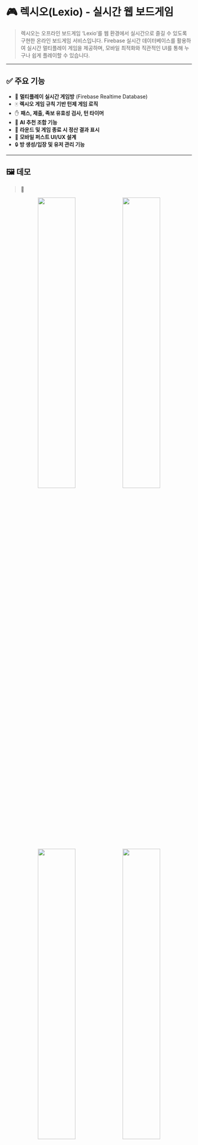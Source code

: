 # 🎮 렉시오(Lexio) - 실시간 웹 보드게임

> 렉시오는 오프라인 보드게임 ‘Lexio’를 웹 환경에서 실시간으로 즐길 수 있도록 구현한 온라인 보드게임 서비스입니다. Firebase 실시간 데이터베이스를 활용하여 실시간 멀티플레이 게임을 제공하며, 모바일 최적화와 직관적인 UI를 통해 누구나 쉽게 플레이할 수 있습니다.

---

## ✅ 주요 기능

- 👥 **멀티플레이 실시간 게임방** (Firebase Realtime Database)
- 🀄 **렉시오 게임 규칙 기반 턴제 게임 로직**
- ✋ **패스, 제출, 족보 유효성 검사, 턴 타이머**
- 🧠 **AI 추천 조합 기능**
- 🧾 **라운드 및 게임 종료 시 정산 결과 표시**
- 📱 **모바일 퍼스트 UI/UX 설계**
- 🔒 **방 생성/입장 및 유저 관리 기능**

---

## 🖼️ 데모

> 📸
<p align="center"> <img src="https://github.com/user-attachments/assets/7bcc32e9-1974-42d1-9a91-02f6fa990b6d" width="45%" /> <img src="https://github.com/user-attachments/assets/bbc7b13b-fad2-46c7-93d3-5da6ba003600" width="45%" /> </p> <p align="center"> <img src="https://github.com/user-attachments/assets/47eb7c24-79d7-451c-b88d-155cfd5c6dad" width="45%" /> <img src="https://github.com/user-attachments/assets/cb9420ae-3235-4658-a74a-3320d62072af" width="45%" /> </p> <p align="center"> <img src="https://github.com/user-attachments/assets/1b393ce1-05cf-4287-b539-1273e23c6db0" width="45%" /> <img src="https://github.com/user-attachments/assets/54835735-1dcb-4fff-a653-df24aaf4a68d" width="45%" /> </p> <p align="center"> <img src="https://github.com/user-attachments/assets/9b290ec5-30ee-4bef-95e7-7849712bfdd5" width="45%" /> <img src="https://github.com/user-attachments/assets/f687111e-a69b-4898-ad0c-e6e0b4d8aaa3" width="45%" /> </p> <p align="center"> <img src="https://github.com/user-attachments/assets/035dc617-731c-4932-9b25-be003e2ea7a6" width="45%" /> </p>
---

## 🔧 기술 스택

| 영역        | 기술                                               |
|-------------|----------------------------------------------------|
| Frontend    | React, TypeScript, TailwindCSS                     |
| Backend     | Firebase Realtime Database                         |
| State Mgmt  | Zustand, React Query                               |
| Animation   | Framer Motion, Tailwind Transition                 |
| Deployment  | Firebase Hosting                                   |

---

## 🧠 주요 기술 포인트 및 트러블슈팅

### 1. 실시간 동기화
- Firebase의 `onValue`를 통해 게임 상태(턴, 제출, 타일, 패스 등)를 모두 클라이언트에 실시간 반영
- turn 변경 시 타이머 초기화, 게임 상태에 따라 버튼 비활성화

### 2. 패스/제출에 따른 라운드 종료 처리
- 유저가 패스를 한 경우 `passPlayers`에 저장
- 해당 라운드에서 제출자가 1명만 남거나, 모든 유저가 패스 시 `subRoundEnded` 값으로 턴 리셋

### 3. 족보 유효성 검사 및 추천 로직
- `validateTiles()` 함수로 족보 판단
- `compareCombo()`를 통해 이전 족보와 비교
- `recommendTiles()`로 현재 손패 기준 추천 조합 제공

### 4. UI/UX 최적화
- **모바일 기준 반응형 레이아웃**
- 상대 패 카드 뒷면 시각화
- 내가 낸 타일만큼 줄어드는 손패 표시
- 모달로 정산 결과 및 라운드 종료 알림 표시

---

## 🔁 게임 흐름 요약

1. 사용자가 방을 생성하고 입장
2. 호스트가 게임 시작 시 자동으로 타일 분배 및 `cloud3` 소유자 선
3. 각 플레이어는 턴마다 타일 제출 또는 패스
4. 패스 로직에 따라 라운드가 종료되고 정산 수행
5. 한 유저의 칩이 0개가 되면 게임 종료 및 결과 화면 전환

---

## 🔐 게임 규칙 간략 요약

- 족보 비교는 다음 순서로 판단
  - 싱글(숫자 > 문양), 페어, 트리플, 스트레이트, 플러시, 풀하우스, 포카드, 스트레이트 플러시
- 족보가 다르더라도 5장 족보끼리는 비교 가능
- 한 라운드에서 한 번 패스한 유저는 그 라운드 동안 다시 낼 수 없음
- 턴 타이머는 15초이며 자동 패스 처리됨

---

## 🚀 실행 방법

```bash
git clone https://github.com/kwo9827/LEXIO.git
cd lexio-mobile
npm install
npm run dev
```
